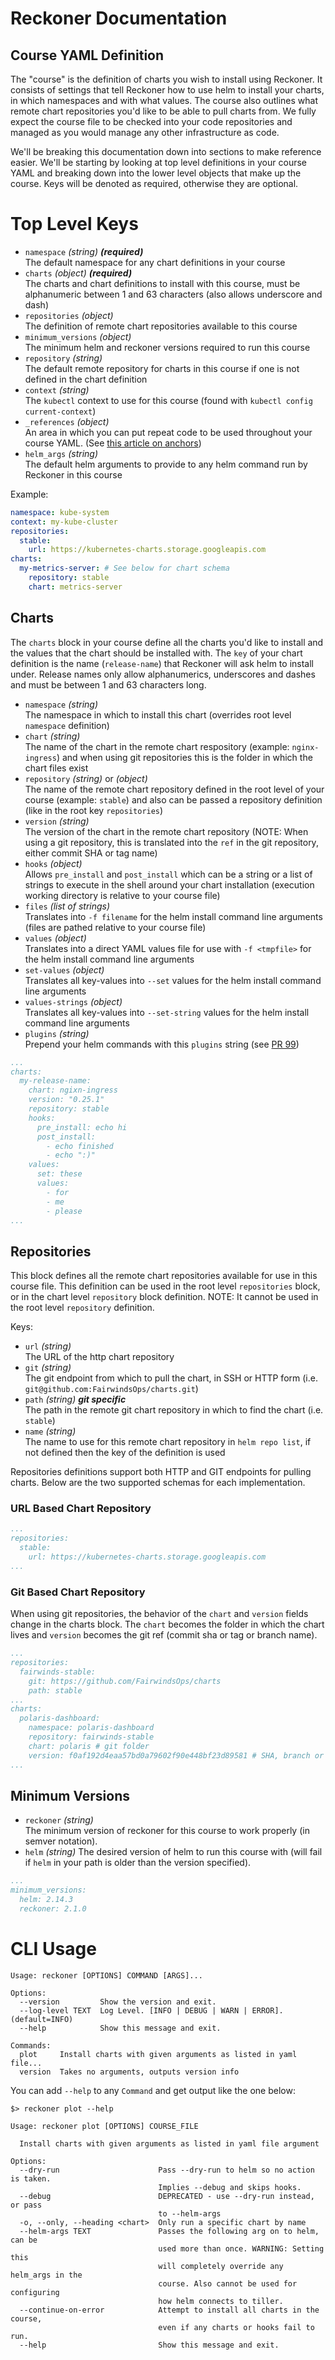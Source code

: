 # Reckoner Documentation

## Course YAML Definition
The "course" is the definition of charts you wish to install using Reckoner. It consists of settings that tell Reckoner how to use helm to install your charts, in which namespaces and with what values. The course also outlines what remote chart repositories you'd like to be able to pull charts from. We fully expect the course file to be checked into your code repositories and managed as you would manage any other infrastructure as code.

We'll be breaking this documentation down into sections to make reference easier. We'll be starting by looking at top level definitions in your course YAML and breaking down into the lower level objects that make up the course. Keys will be denoted as required, otherwise they are optional.

# Top Level Keys
- `namespace` _(string)_ _**(required)**_  
    The default namespace for any chart definitions in your course
- `charts` _(object)_ _**(required)**_  
    The charts and chart definitions to install with this course, must be alphanumeric between 1 and 63 characters (also allows underscore and dash)
- `repositories` _(object)_  
    The definition of remote chart repositories available to this course
- `minimum_versions` _(object)_  
    The minimum helm and reckoner versions required to run this course
- `repository` _(string)_  
    The default remote repository for charts in this course if one is not defined in the chart definition
- `context` _(string)_  
    The `kubectl` context to use for this course (found with `kubectl config current-context`)
- `_references` _(object)_  
    An area in which you can put repeat code to be used throughout your course YAML. (See [this article on anchors](https://medium.com/@kinghuang/docker-compose-anchors-aliases-extensions-a1e4105d70bd))
- `helm_args` _(string)_  
    The default helm arguments to provide to any helm command run by Reckoner in this course

Example:
```yaml
namespace: kube-system
context: my-kube-cluster
repositories:
  stable:
    url: https://kubernetes-charts.storage.googleapis.com
charts:
  my-metrics-server: # See below for chart schema
    repository: stable
    chart: metrics-server
```

## Charts
The `charts` block in your course define all the charts you'd like to install and the values that the chart should be installed with. The `key` of your chart definition is the name (`release-name`) that Reckoner will ask helm to install under. Release names only allow alphanumerics, underscores and dashes and must be between 1 and 63 characters long.

- `namespace` _(string)_  
    The namespace in which to install this chart (overrides root level `namespace` definition)
- `chart` _(string)_  
    The name of the chart in the remote chart respository (example: `nginx-ingress`) and when using git repositories this is the folder in which the chart files exist
- `repository` _(string)_ or _(object)_  
    The name of the remote chart repository defined in the root level of your course (example: `stable`) and also can be passed a repository definition (like in the root key `repositories`)
- `version` _(string)_  
    The version of the chart in the remote chart repository (NOTE: When using a git repository, this is translated into the `ref` in the git repository, either commit SHA or tag name)
- `hooks` _(object)_  
    Allows `pre_install` and `post_install` which can be a string or a list of strings to execute in the shell around your chart installation (execution working directory is relative to your course file)
- `files` _(list of strings)_  
    Translates into `-f filename` for the helm install command line arguments (files are pathed relative to your course file)
- `values` _(object)_  
    Translates into a direct YAML values file for use with `-f <tmpfile>` for the helm install command line arguments
- `set-values` _(object)_  
    Translates all key-values into `--set` values for the helm install command line arguments
- `values-strings` _(object)_  
    Translates all key-values into `--set-string` values for the helm install command line arguments
- `plugins` _(string)_  
    Prepend your helm commands with this `plugins` string (see [PR 99](https://github.com/FairwindsOps/reckoner/pull/99))

```yaml
...
charts:
  my-release-name:
    chart: ngixn-ingress
    version: "0.25.1"
    repository: stable
    hooks:
      pre_install: echo hi
      post_install:
        - echo finished
        - echo ":)"
    values:
      set: these
      values:
        - for
        - me
        - please
...
```

## Repositories
This block defines all the remote chart repositories available for use in this course file. This definition can be used in the root level `repositories` block, or in the chart level `repository` block definition. NOTE: It cannot be used in the root level `repository` definition.

Keys:
- `url` _(string)_  
    The URL of the http chart repository
- `git` _(string)_  
    The git endpoint from which to pull the chart, in SSH or HTTP form (i.e. `git@github.com:FairwindsOps/charts.git`)
- `path` _(string)_ _**git specific**_  
    The path in the remote git chart repository in which to find the chart (i.e. `stable`)
- `name` _(string)_  
    The name to use for this remote chart repository in `helm repo list`, if not defined then the key of the definition is used

Repositories definitions support both HTTP and GIT endpoints for pulling charts. Below are the two supported schemas for each implementation.

### URL Based Chart Repository
```yaml
...
repositories:
  stable:
    url: https://kubernetes-charts.storage.googleapis.com
...
```
### Git Based Chart Repository
When using git repositories, the behavior of the `chart` and `version` fields change in the charts block. The `chart` becomes the folder in which the chart lives and `version` becomes the git ref (commit sha or tag or branch name).
```yaml
...
repositories:
  fairwinds-stable:
    git: https://github.com/FairwindsOps/charts
    path: stable
...
charts:
  polaris-dashboard:
    namespace: polaris-dashboard
    repository: fairwinds-stable
    chart: polaris # git folder
    version: f0af192d4eaa57bd0a79602f90e448bf23d89581 # SHA, branch or tag name
...
```

## Minimum Versions
- `reckoner` _(string)_  
    The minimum version of reckoner for this course to work properly (in semver notation).
- `helm` _(string)_
    The desired version of helm to run this course with (will fail if `helm` in your path is older than the version specified).

```yaml
...
minimum_versions:
  helm: 2.14.3
  reckoner: 2.1.0
```


# CLI Usage

```text
Usage: reckoner [OPTIONS] COMMAND [ARGS]...

Options:
  --version         Show the version and exit.
  --log-level TEXT  Log Level. [INFO | DEBUG | WARN | ERROR]. (default=INFO)
  --help            Show this message and exit.

Commands:
  plot     Install charts with given arguments as listed in yaml file...
  version  Takes no arguments, outputs version info
```

You can add `--help` to any `Command` and get output like the one below:
```text
$> reckoner plot --help

Usage: reckoner plot [OPTIONS] COURSE_FILE

  Install charts with given arguments as listed in yaml file argument

Options:
  --dry-run                      Pass --dry-run to helm so no action is taken.
                                 Implies --debug and skips hooks.
  --debug                        DEPRECATED - use --dry-run instead, or pass
                                 to --helm-args
  -o, --only, --heading <chart>  Only run a specific chart by name
  --helm-args TEXT               Passes the following arg on to helm, can be
                                 used more than once. WARNING: Setting this
                                 will completely override any helm_args in the
                                 course. Also cannot be used for configuring
                                 how helm connects to tiller.
  --continue-on-error            Attempt to install all charts in the course,
                                 even if any charts or hooks fail to run.
  --help                         Show this message and exit.
```
